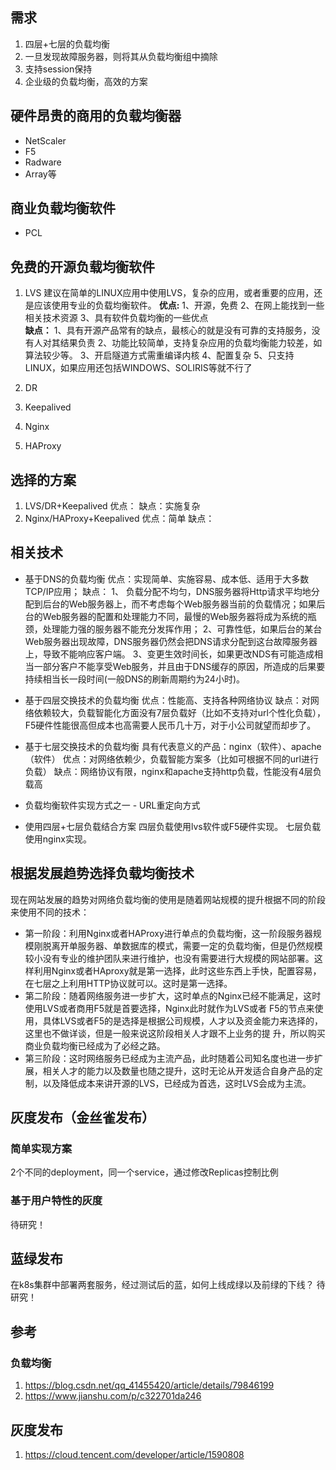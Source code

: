 ## 需求
1. 四层+七层的负载均衡
2. 一旦发现故障服务器，则将其从负载均衡组中摘除
3. 支持session保持
4. 企业级的负载均衡，高效的方案

## 硬件昂贵的商用的负载均衡器
- NetScaler
- F5
- Radware
- Array等
## 商业负载均衡软件
- PCL
## 免费的开源负载均衡软件
1. LVS
    建议在简单的LINUX应用中使用LVS，复杂的应用，或者重要的应用，还是应该使用专业的负载均衡软件。
    **优点:** 
     1、开源，免费 
     2、在网上能找到一些相关技术资源 
     3、具有软件负载均衡的一些优点  
    **缺点：** 
     1、具有开源产品常有的缺点，最核心的就是没有可靠的支持服务，没有人对其结果负责 
     2、功能比较简单，支持复杂应用的负载均衡能力较差，如算法较少等。 
     3、开启隧道方式需重编译内核 
     4、配置复杂 
     5、只支持LINUX，如果应用还包括WINDOWS、SOLIRIS等就不行了

2. DR
3. Keepalived
4. Nginx
5. HAProxy

## 选择的方案
1. LVS/DR+Keepalived
    优点：
    缺点：实施复杂
2. Nginx/HAProxy+Keepalived
    优点：简单
    缺点：
## 相关技术
- 基于DNS的负载均衡
  优点：实现简单、实施容易、成本低、适用于大多数TCP/IP应用；
  缺点：
    1、 负载分配不均匀，DNS服务器将Http请求平均地分配到后台的Web服务器上，而不考虑每个Web服务器当前的负载情况；如果后台的Web服务器的配置和处理能力不同，最慢的Web服务器将成为系统的瓶颈，处理能力强的服务器不能充分发挥作用；
    2、可靠性低，如果后台的某台Web服务器出现故障，DNS服务器仍然会把DNS请求分配到这台故障服务器上，导致不能响应客户端。
    3、变更生效时间长，如果更改NDS有可能造成相当一部分客户不能享受Web服务，并且由于DNS缓存的原因，所造成的后果要持续相当长一段时间(一般DNS的刷新周期约为24小时)。
- 基于四层交换技术的负载均衡
  优点：性能高、支持各种网络协议
  缺点：对网络依赖较大，负载智能化方面没有7层负载好（比如不支持对url个性化负载），F5硬件性能很高但成本也高需要人民币几十万，对于小公司就望而却步了。
- 基于七层交换技术的负载均衡
  具有代表意义的产品：nginx（软件）、apache（软件）
  优点：对网络依赖少，负载智能方案多（比如可根据不同的url进行负载）
  缺点：网络协议有限，nginx和apache支持http负载，性能没有4层负载高

- 负载均衡软件实现方式之一 - URL重定向方式

- 使用四层+七层负载结合方案
  四层负载使用lvs软件或F5硬件实现。
  七层负载使用nginx实现。



## 根据发展趋势选择负载均衡技术
现在网站发展的趋势对网络负载均衡的使用是随着网站规模的提升根据不同的阶段来使用不同的技术：
- 第一阶段：利用Nginx或者HAProxy进行单点的负载均衡，这一阶段服务器规模刚脱离开单服务器、单数据库的模式，需要一定的负载均衡，但是仍然规模较小没有专业的维护团队来进行维护，也没有需要进行大规模的网站部署。这样利用Nginx或者HAproxy就是第一选择，此时这些东西上手快，配置容易，在七层之上利用HTTP协议就可以。这时是第一选择。
- 第二阶段：随着网络服务进一步扩大，这时单点的Nginx已经不能满足，这时使用LVS或者商用F5就是首要选择，Nginx此时就作为LVS或者 F5的节点来使用，具体LVS或者F5的是选择是根据公司规模，人才以及资金能力来选择的，这里也不做详谈，但是一般来说这阶段相关人才跟不上业务的提 升，所以购买商业负载均衡已经成为了必经之路。
- 第三阶段：这时网络服务已经成为主流产品，此时随着公司知名度也进一步扩展，相关人才的能力以及数量也随之提升，这时无论从开发适合自身产品的定制，以及降低成本来讲开源的LVS，已经成为首选，这时LVS会成为主流。
  
## 灰度发布（金丝雀发布）
### 简单实现方案
2个不同的deployment，同一个service，通过修改Replicas控制比例
### 基于用户特性的灰度
待研究！

## 蓝绿发布
在k8s集群中部署两套服务，经过测试后的蓝，如何上线成绿以及前绿的下线？
待研究！

## 参考
### 负载均衡
1. https://blog.csdn.net/qq_41455420/article/details/79846199
2. https://www.jianshu.com/p/c322701da246
## 灰度发布
1. https://cloud.tencent.com/developer/article/1590808